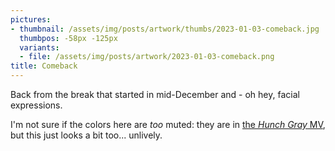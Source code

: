 ```yaml
---
pictures:
- thumbnail: /assets/img/posts/artwork/thumbs/2023-01-03-comeback.jpg
  thumbpos: -58px -125px
  variants:
  - file: /assets/img/posts/artwork/2023-01-03-comeback.png
title: Comeback
---
```

Back from the break that started in mid-December and - oh hey, facial expressions.

I'm not sure if the colors here are *too* muted: they are in [the *Hunch Gray* MV](https://www.youtube.com/watch?v=ugpywe34_30), but this just looks a bit too... unlively.
